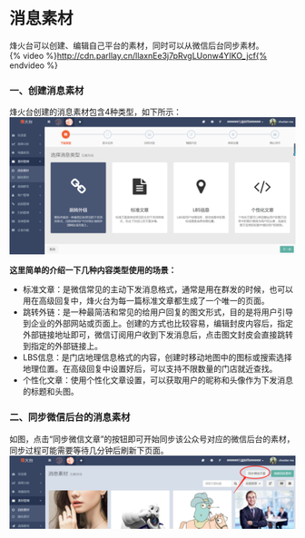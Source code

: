# 消息素材

烽火台可以创建、编辑自己平台的素材，同时可以从微信后台同步素材。  
{% video %}http://cdn.parllay.cn/llaxnEe3j7pRvgLUonw4YIKO_jcf{% endvideo %}

### 一、创建消息素材

烽火台创建的消息素材包含4种类型，如下所示：  
![](/assets/1516352914%281%29.png)

**这里简单的介绍一下几种内容类型使用的场景：**

* 标准文章：是微信常见的主动下发消息格式，通常是用在群发的时候，也可以用在高级回复中，烽火台为每一篇标准文章都生成了一个唯一的页面。
* 跳转外链：是一种最简洁和常见的给用户回复的图文形式，目的是将用户引导到企业的外部网站或页面上。创建的方式也比较容易，编辑封皮内容后，指定外部链接地址即可，微信订阅用户收到下发消息后，点击图文封皮会直接跳转到指定的外部链接上。
* LBS信息：是门店地理信息格式的内容，创建时移动地图中的图标或搜索选择地理位置。在高级回复中设置好后，可以支持不限数量的门店就近查找。
* 个性化文章：使用个性化文章设置，可以获取用户的昵称和头像作为下发消息的标题和头图。

### 二、同步微信后台的消息素材

如图，点击“同步微信文章”的按钮即可开始同步该公众号对应的微信后台的素材，同步过程可能需要等待几分钟后刷新下页面。  
![](/assets/1516353863%281%29.png)

